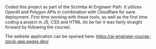 Coded this project as part of the Scrimba AI Engineer Path. It utilizes OpenAI and Polygon APIs in combination with Cloudflare for save deployment. First time working with these tools, as well as the first time coding a project in JS, CSS and HTML (to be fair it was fairly straight forward by following the course).

The website application can be opened here: https://ai-engineer-course-stock-app.pages.dev/
